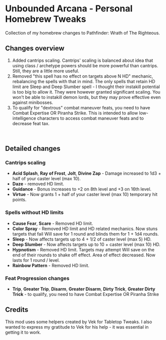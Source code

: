 # Unbounded Arcana - Personal Homebrew Tweaks

Collection of my homebrew changes to Pathfinder: Wrath of The Righteous.

## Changes overview
1. Added cantrips scaling. Cantrips' scaling is balanced about idea that using class / archetype powers should be more powerful than cantrips. Still, they are a little more useful.
2. Removed "this spell has no effect on targets above N HD" mechanic, rebalancing the spells with that in mind. The only spells that retain HD limit are Sleep and Deep Slumber spell - I thought their instakill potential is too big to allow it. They were however granted significant scaling. You won't be able to instakill demon lords, but they may prove effective even against minibosses.
3. To qualify for "dextrous" combat maneuver feats, you need to have Combat Expertise OR Piranha Strike. This is intended to allow low-intelligence characters to access combat maneuver feats and to decrease feat tax.

<br>

## Detailed changes

### Cantrips scaling
- **Acid Splash**, **Ray of Frost**, **Jolt**, **Divine Zap** - Damage increased to 1d3 + half of your caster level (max 10).
- **Daze** - removed HD limit.
- **Guidance** - Bonus increases to +2 on 8th level and +3 on 16th level.
- **Virtue** - Now grants 1 + half of your caster level (max 10) temporary hit points.

### Spells without HD limits
- **Cause Fear**, **Scare** - Removed HD limit.
- **Color Spray** - Removed HD limit and HD related mechanics. Now stuns targets that fail Will save for 1 round and blinds them for 1 + 1d4 rounds.
- **Sleep** - Now affects targets up to 4 + 1/2 of caster level (max 5) HD.
- **Deep Slumber** - Now affects targets up to 10 + caster level (max 10) HD.
- **Hypnotism** - Removed HD limit. Targets may attempt Will save on the end of their rounds to shake off effect. Area of effect decreased. Now lasts for 1 round / level.
- **Rainbow Pattern** - Removed HD limit.

### Feat Progression changes
- **Trip**, **Greater Trip**, **Disarm**, **Greater Disarm**, **Dirty Trick**, **Greater Dirty Trick** - to qualify, you need to have Combat Expertise OR Piranha Strike


## Credits
This mod uses some helpers created by Vek for Tabletop Tweaks. I also wanted to express my gratitude to Vek for his help - it was essential in getting it to work.
